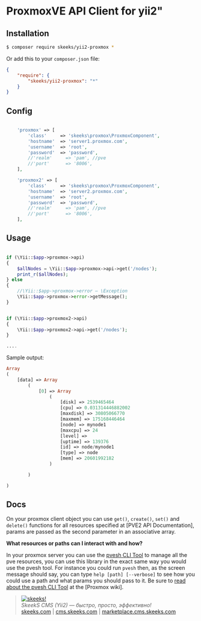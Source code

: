 ProxmoxVE API Client for yii2"
================


Installation
------------

```sh
$ composer require skeeks/yii2-proxmox *
```

Or add this to your `composer.json` file:

```json
{
    "require": {
        "skeeks/yii2-proxmox": "*"
    }
}
```


Config
-----

```php

    'proxmox' => [
        'class'     => 'skeeks\proxmox\ProxmoxComponent',
        'hostname'  => 'server1.proxmox.com',
        'username'  => 'root',
        'password'  => 'password',
        //'realm'     => 'pam', //pve
        //'port'      => '8006',
    ],

    'proxmox2' => [
        'class'     => 'skeeks\proxmox\ProxmoxComponent',
        'hostname'  => 'server2.proxmox.com',
        'username'  => 'root',
        'password'  => 'password',
        //'realm'     => 'pam', //pve
        //'port'      => '8006',
    ],

````

Usage
-----

```php

if (\Yii::$app->proxmox->api)
{
    $allNodes = \Yii::$app->proxmox->api->get('/nodes');
    print_r($allNodes);
} else
{
    //\Yii::$app->proxmox->error — \Exception
    \Yii::$app->proxmox->error->getMessage();
}


if (\Yii::$app->proxmox2->api)
{
    \Yii::$app->proxmox2->api->get('/nodes');
}

....

````


Sample output:

```php
Array
(
    [data] => Array
        (
            [0] => Array
                (
                    [disk] => 2539465464
                    [cpu] => 0.031314446882002
                    [maxdisk] => 30805066770
                    [maxmem] => 175168446464
                    [node] => mynode1
                    [maxcpu] => 24
                    [level] =>
                    [uptime] => 139376
                    [id] => node/mynode1
                    [type] => node
                    [mem] => 20601992182
                )

        )

)
```


Docs
----

On your proxmox client object you can use `get()`, `create()`, `set()` and `delete()` functions for all resources specified at [PVE2 API Documentation], params are passed as the second parameter in an associative array.

**What resources or paths can I interact with and how?**

In your proxmox server you can use the [pvesh CLI Tool](http://pve.proxmox.com/wiki/Proxmox_VE_API#Using_.27pvesh.27_to_access_the_API) to manage all the pve resources, you can use this library in the exact same way you would use the pvesh tool. For instance you could run `pvesh` then, as the screen message should say, you can type `help [path] [--verbose]` to see how you could use a path and what params you should pass to it. Be sure to [read about the pvesh CLI Tool](http://pve.proxmox.com/wiki/Proxmox_VE_API#Using_.27pvesh.27_to_access_the_API) at the [Proxmox wiki].


> [![skeeks!](https://gravatar.com/userimage/74431132/13d04d83218593564422770b616e5622.jpg)](http://skeeks.com)  
<i>SkeekS CMS (Yii2) — быстро, просто, эффективно!</i>  
[skeeks.com](http://skeeks.com) | [cms.skeeks.com](http://cms.skeeks.com) | [marketplace.cms.skeeks.com](http://marketplace.cms.skeeks.com)

